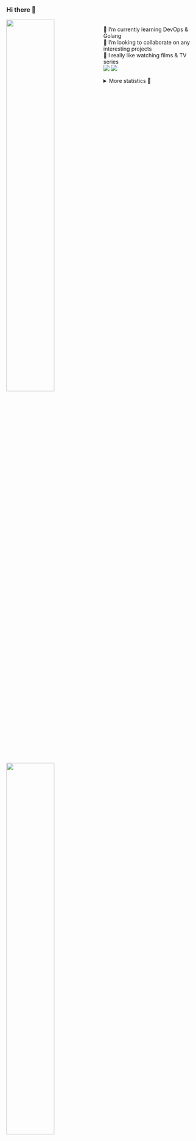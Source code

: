### Hi there 👋


[<img align="left" width="50%" src="https://github-readme-stats.vercel.app/api?username=rufusnufus&hide=issues&show_icons=true&count_private=true&theme=transparent&title_color=FF6F40&text_color=FBF9F8&icon_color=F48242&hide_border=true&hide_title=true#gh-dark-mode-only">](https://metrics.lecoq.io/rufusnufus#gh-dark-mode-only)
[<img align="left" width="50%" src="https://github-readme-stats.vercel.app/api?username=rufusnufus&hide=issues&show_icons=true&count_private=true&theme=transparent&title_color=FF6533&text_color=4D4644&icon_color=FF8038&hide_border=true&hide_title=true#gh-light-mode-only">](https://metrics.lecoq.io/rufusnufus#gh-light-mode-only)

<p>
  <br>
  🌱 I’m currently learning DevOps & Golang</br>
  👯 I’m looking to collaborate on any interesting projects</br>
  🎥 I really like watching films & TV series</br>
  <a href="https://linkedin.com/in/rufusnufus"><img src="https://img.shields.io/badge/linkedin-0077B5.svg?style=for-the-badge&logo=linkedin&logoColor=white"/></a>
  <a href="https://t.me/rufusnufus"><img src="https://img.shields.io/badge/-telegram-black?style=for-the-badge&color=blue&logo=telegram"/></a>
</p>

<p text-align="left">
<details>
  <summary>More statistics 👀</summary><br/>

<!--START_SECTION:waka-->
![Code Time](http://img.shields.io/badge/Code%20Time-494%20hrs%2046%20mins-blue)

![Profile Views](http://img.shields.io/badge/Profile%20Views-0-blue)

**I'm an Early 🐤** 

```text
🌞 Morning                8678 commits        █████░░░░░░░░░░░░░░░░░░░░   21.79 % 
🌆 Daytime                23116 commits       ███████████████░░░░░░░░░░   58.04 % 
🌃 Evening                7158 commits        ████░░░░░░░░░░░░░░░░░░░░░   17.97 % 
🌙 Night                  875 commits         █░░░░░░░░░░░░░░░░░░░░░░░░   02.20 % 
```
📅 **I'm Most Productive on Monday** 

```text
Monday                   8166 commits        █████░░░░░░░░░░░░░░░░░░░░   20.50 % 
Tuesday                  7587 commits        █████░░░░░░░░░░░░░░░░░░░░   19.05 % 
Wednesday                7921 commits        █████░░░░░░░░░░░░░░░░░░░░   19.89 % 
Thursday                 7479 commits        █████░░░░░░░░░░░░░░░░░░░░   18.78 % 
Friday                   7074 commits        ████░░░░░░░░░░░░░░░░░░░░░   17.76 % 
Saturday                 705 commits         ░░░░░░░░░░░░░░░░░░░░░░░░░   01.77 % 
Sunday                   895 commits         █░░░░░░░░░░░░░░░░░░░░░░░░   02.25 % 
```


📊 **This Week I Spent My Time On** 

```text
💬 Programming Languages: 
Terraform                4 hrs 58 mins       ████████████████░░░░░░░░░   62.18 % 
HCL                      1 hr 5 mins         ███░░░░░░░░░░░░░░░░░░░░░░   13.59 % 
Other                    54 mins             ███░░░░░░░░░░░░░░░░░░░░░░   11.45 % 
YAML                     33 mins             ██░░░░░░░░░░░░░░░░░░░░░░░   06.88 % 
JSON                     24 mins             █░░░░░░░░░░░░░░░░░░░░░░░░   05.09 % 

🔥 Editors: 
VS Code                  7 hrs 4 mins        ██████████████████████░░░   88.56 % 
iTerm2                   54 mins             ███░░░░░░░░░░░░░░░░░░░░░░   11.44 % 
```

**I Mostly Code in Java** 

```text
Python                   14 repos            ███░░░░░░░░░░░░░░░░░░░░░░   10.07 % 
Smarty                   11 repos            ██░░░░░░░░░░░░░░░░░░░░░░░   07.91 % 
HCL                      7 repos             █░░░░░░░░░░░░░░░░░░░░░░░░   05.04 % 
Kotlin                   5 repos             █░░░░░░░░░░░░░░░░░░░░░░░░   03.60 % 
HTML                     5 repos             █░░░░░░░░░░░░░░░░░░░░░░░░   03.60 % 
```




 Last Updated on 04/11/2023 01:00:54 UTC
<!--END_SECTION:waka-->

</details>
</p>
